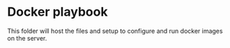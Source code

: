 # Docker playbook 

This folder will host the files and setup to configure and run docker images on the server. 
